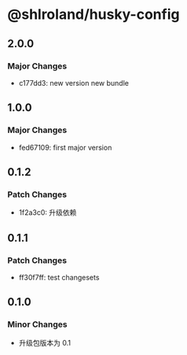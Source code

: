 # @shlroland/husky-config

## 2.0.0

### Major Changes

- c177dd3: new version new bundle

## 1.0.0

### Major Changes

- fed67109: first major version

## 0.1.2

### Patch Changes

- 1f2a3c0: 升级依赖

## 0.1.1

### Patch Changes

- ff30f7ff: test changesets

## 0.1.0

### Minor Changes

- 升级包版本为 0.1
